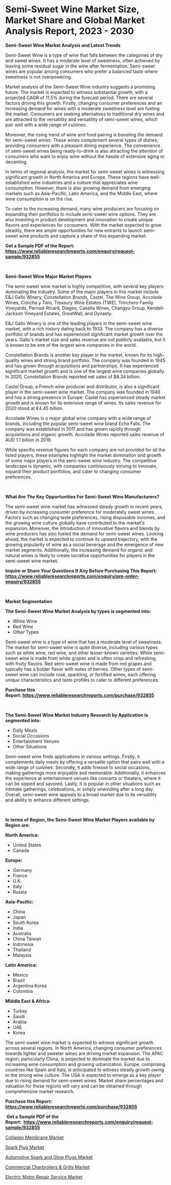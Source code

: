 <p><h1>Semi-Sweet Wine Market Size, Market Share and Global Market Analysis Report, 2023 - 2030</h1></p><p><strong>Semi-Sweet Wine Market Analysis and Latest Trends</strong></p>
<p><p>Semi-Sweet Wine is a type of wine that falls between the categories of dry and sweet wines. It has a moderate level of sweetness, often achieved by leaving some residual sugar in the wine after fermentation. Semi-sweet wines are popular among consumers who prefer a balanced taste where sweetness is not overpowering.</p><p>Market analysis of the Semi-Sweet Wine industry suggests a promising future. The market is expected to witness substantial growth, with a projected CAGR of 11.5% during the forecast period. There are several factors driving this growth. Firstly, changing consumer preferences and an increasing demand for wines with a moderate sweetness level are fueling the market. Consumers are seeking alternatives to traditional dry wines and are attracted to the versatility and versatility of semi-sweet wines, which pair well with a wide range of cuisines.</p><p>Moreover, the rising trend of wine and food pairing is boosting the demand for semi-sweet wines. These wines complement several types of dishes, providing consumers with a pleasant dining experience. The convenience of semi-sweet wines being ready-to-drink is also attracting the attention of consumers who want to enjoy wine without the hassle of extensive aging or decanting.</p><p>In terms of regional analysis, the market for semi-sweet wines is witnessing significant growth in North America and Europe. These regions have well-established wine industries and a culture that appreciates wine consumption. However, there is also growing demand from emerging markets such as Asia-Pacific, Latin America, and the Middle East, where wine consumption is on the rise.</p><p>To cater to the increasing demand, many wine producers are focusing on expanding their portfolios to include semi-sweet wine options. They are also investing in product development and innovation to create unique flavors and experiences for consumers. With the market expected to grow steadily, there are ample opportunities for new entrants to launch semi-sweet wine products and capture a share of this expanding market.</p></p>
<p><strong>Get a Sample PDF of the Report:&nbsp; <a href="https://www.reliableresearchreports.com/enquiry/request-sample/932855">https://www.reliableresearchreports.com/enquiry/request-sample/932855</a></strong></p>
<p>&nbsp;</p>
<p><strong>Semi-Sweet Wine Major Market Players</strong></p>
<p><p>The semi-sweet wine market is highly competitive, with several key players dominating the industry. Some of the major players in this market include E&J Gallo Winery, Constellation Brands, Castel, The Wine Group, Accolade Wines, Concha y Toro, Treasury Wine Estates (TWE), Trinchero Family Vineyards, Pernod-Ricard, Diageo, Casella Wines, Changyu Group, Kendall-Jackson Vineyard Estates, GreatWall, and Dynasty.</p><p>E&J Gallo Winery is one of the leading players in the semi-sweet wine market, with a rich history dating back to 1933. The company has a diverse portfolio of brands and has experienced significant market growth over the years. Gallo's market size and sales revenue are not publicly available, but it is known to be one of the largest wine companies in the world.</p><p>Constellation Brands is another key player in the market, known for its high-quality wines and strong brand portfolio. The company was founded in 1945 and has grown through acquisitions and partnerships. It has experienced significant market growth and is one of the largest wine companies globally. In 2020, Constellation Brands reported net sales of $8.34 billion.</p><p>Castel Group, a French wine producer and distributor, is also a significant player in the semi-sweet wine market. The company was founded in 1949 and has a strong presence in Europe. Castel has experienced steady market growth and is known for its extensive range of wines. Its sales revenue for 2020 stood at €4.45 billion.</p><p>Accolade Wines is a major global wine company with a wide range of brands, including the popular semi-sweet wine brand Echo Falls. The company was established in 2011 and has grown rapidly through acquisitions and organic growth. Accolade Wines reported sales revenue of AUD 1.1 billion in 2019.</p><p>While specific revenue figures for each company are not provided for all the listed players, these examples highlight the market domination and growth of some major players in the semi-sweet wine industry. The competitive landscape is dynamic, with companies continuously striving to innovate, expand their product portfolios, and cater to changing consumer preferences.</p></p>
<p>&nbsp;</p>
<p><strong>What Are The Key Opportunities For Semi-Sweet Wine Manufacturers?</strong></p>
<p><p>The semi-sweet wine market has witnessed steady growth in recent years, driven by increasing consumer preference for moderately sweet wines. Factors such as changing taste preferences, rising disposable incomes, and the growing wine culture globally have contributed to the market's expansion. Moreover, the introduction of innovative flavors and blends by wine producers has also fueled the demand for semi-sweet wines. Looking ahead, the market is expected to continue its upward trajectory, with the growing popularity of wine as a social beverage and the emergence of new market segments. Additionally, the increasing demand for organic and natural wines is likely to create lucrative opportunities for players in the semi-sweet wine market.</p></p>
<p><strong>Inquire or Share Your Questions If Any Before Purchasing This Report: <a href="https://www.reliableresearchreports.com/enquiry/pre-order-enquiry/932855">https://www.reliableresearchreports.com/enquiry/pre-order-enquiry/932855</a></strong></p>
<p>&nbsp;</p>
<p><strong>Market Segmentation</strong></p>
<p><strong>The Semi-Sweet Wine Market Analysis by types is segmented into:</strong></p>
<p><ul><li>White Wine</li><li>Red Wine</li><li>Other Types</li></ul></p>
<p><p>Semi-sweet wine is a type of wine that has a moderate level of sweetness. The market for semi-sweet wine is quite diverse, including various types such as white wine, red wine, and other lesser-known varieties. White semi-sweet wine is made from white grapes and is often crisp and refreshing with fruity flavors. Red semi-sweet wine is made from red grapes and typically has a bolder flavor with notes of berries. Other types of semi-sweet wine can include rosé, sparkling, or fortified wines, each offering unique characteristics and taste profiles to cater to different preferences.</p></p>
<p><strong>Purchase this Report:&nbsp;<a href="https://www.reliableresearchreports.com/purchase/932855">https://www.reliableresearchreports.com/purchase/932855</a></strong></p>
<p>&nbsp;</p>
<p><strong>The Semi-Sweet Wine Market Industry Research by Application is segmented into:</strong></p>
<p><ul><li>Daily Meals</li><li>Social Occasions</li><li>Entertainment Venues</li><li>Other Situations</li></ul></p>
<p><p>Semi-sweet wine finds applications in various settings. Firstly, it complements daily meals by offering a versatile option that pairs well with a wide range of cuisines. Secondly, it adds finesse to social occasions, making gatherings more enjoyable and memorable. Additionally, it enhances the experience at entertainment venues like concerts or theaters, where it can be sipped and savored. Lastly, it is popular in other situations such as intimate gatherings, celebrations, or simply unwinding after a long day. Overall, semi-sweet wine appeals to a broad market due to its versatility and ability to enhance different settings.</p></p>
<p>&nbsp;</p>
<p><strong>In terms of Region, the Semi-Sweet Wine Market Players available by Region are:</strong></p>
<p>
    <p> <strong> North America: </strong>
        <ul>
            <li>United States</li>
            <li>Canada</li>
        </ul>
        </p> 
    <p> <strong> Europe: </strong>
        <ul>
            <li>Germany</li>
            <li>France</li>
            <li>U.K.</li>
            <li>Italy</li>
            <li>Russia</li>
        </ul>
        </p> 
    <p> <strong> Asia-Pacific: </strong>
        <ul>
            <li>China</li>
            <li>Japan</li>
            <li>South Korea</li>
            <li>India</li>
            <li>Australia</li>
            <li>China Taiwan</li>
            <li>Indonesia</li>
            <li>Thailand</li>
            <li>Malaysia</li>
        </ul>
        </p> 
    <p> <strong> Latin America: </strong>
        <ul>
            <li>Mexico</li>
            <li>Brazil</li>
            <li>Argentina Korea</li>
            <li>Colombia</li>
        </ul>
        </p> 
    <p> <strong> Middle East & Africa: </strong>
        <ul>
            <li>Turkey</li>
            <li>Saudi</li>
            <li>Arabia</li>
            <li>UAE</li>
            <li>Korea</li>
        </ul>
    </p>
    </p>
<p><p>The semi-sweet wine market is expected to witness significant growth across several regions. In North America, changing consumer preferences towards lighter and sweeter wines are driving market expansion. The APAC region, particularly China, is projected to dominate the market due to increasing wine consumption and growing urbanization. Europe, comprising countries like Spain and Italy, is anticipated to witness steady growth owing to the strong wine culture. The USA is expected to emerge as a key player due to rising demand for semi-sweet wines. Market share percentages and valuation for these regions will vary and can be obtained through comprehensive market research.</p></p>
<p><strong>Purchase this Report: <a href="https://www.reliableresearchreports.com/purchase/932855">https://www.reliableresearchreports.com/purchase/932855</a></strong></p>
<p>&nbsp;<strong>Get a Sample PDF of the Report:&nbsp;&nbsp;<a href="https://www.reliableresearchreports.com/enquiry/request-sample/932855">https://www.reliableresearchreports.com/enquiry/request-sample/932855</a></strong></p>
<p><strong></strong></p>
<p><p><a href="https://www.reportprime.com/collagen-membrane-r8000">Collagen Membrane Market</a></p><p><a href="https://www.linkedin.com/pulse/decoding-spark-plug-market-deep-dive-latest-trends-segmentation-dh9ce/">Spark Plug Market</a></p><p><a href="https://www.linkedin.com/pulse/automotive-spark-glow-plugs-market-size-share-global-h8uke/">Automotive Spark and Glow Plugs Market</a></p><p><a href="https://issuu.com/reportprime-2/docs/commercial-charbroilers-grills-market-size-2030.pp?fr=xKAE9_zU1NQ">Commercial Charbroilers & Grills Market</a></p><p><a href="https://medium.com/@mikebauch2013/electric-motor-repair-service-market-size-growth-forecast-2023-2030-9dff156ee893">Electric Motor Repair Service Market</a></p></p>